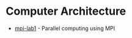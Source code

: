 # Computer Architecture

- [mpi-lab1](https://github.com/KirillZhelt/bsu/tree/master/computer-architecture/mpi-lab1) - Parallel computing using MPI
